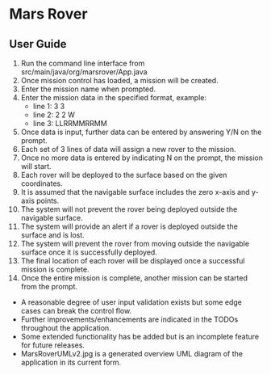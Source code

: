 # Mars Rover

## User Guide

1. Run the command line interface from src/main/java/org/marsrover/App.java
2. Once mission control has loaded, a mission will be created.
3. Enter the mission name when prompted.
4. Enter the mission data in the specified format, example:
    - line 1: 3 3
    - line 2: 2 2 W
    - line 3: LLRRMMRRMM
5. Once data is input, further data can be entered by answering Y/N on the prompt.
6. Each set of 3 lines of data will assign a new rover to the mission.
7. Once no more data is entered by indicating N on the prompt, the mission will start.
8. Each rover will be deployed to the surface based on the given coordinates.
9. It is assumed that the navigable surface includes the zero x-axis and y-axis points.
10. The system will not prevent the rover being deployed outside the navigable surface.
11. The system will provide an alert if a rover is deployed outside the surface and is lost.
12. The system will prevent the rover from moving outside the navigable surface once it is
successfully deployed. 
13. The final location of each rover will be displayed once a successful mission is complete.
14. Once the entire mission is complete, another mission can be started from the prompt.

- A reasonable degree of user input validation exists but some edge cases can break the control flow.
- Further improvements/enhancements are indicated in the TODOs throughout the application.
- Some extended functionality has be added but is an incomplete feature for future releases.
- MarsRoverUMLv2.jpg is a generated overview UML diagram of the application in its current form.